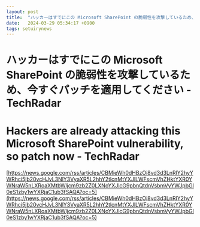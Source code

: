 ```yaml
---
layout: post
title:  "ハッカーはすでにこの Microsoft SharePoint の脆弱性を攻撃しているため、今すぐパッチを適用してください - TechRadar"
date:   2024-03-29 05:34:17 +0900
tags: setuirynews 
---
```


# ハッカーはすでにこの Microsoft SharePoint の脆弱性を攻撃しているため、今すぐパッチを適用してください - TechRadar



# Hackers are already attacking this Microsoft SharePoint vulnerability, so patch now - TechRadar

[https://news.google.com/rss/articles/CBMieWh0dHBzOi8vd3d3LnRlY2hyYWRhci5jb20vcHJvL3NlY3VyaXR5L2hhY2tlcnMtYXJlLWFscmVhZHktYXR0YWNraW5nLXRoaXMtbWljcm9zb2Z0LXNoYXJlcG9pbnQtdnVsbmVyYWJpbGl0eS1zby1wYXRjaC1ub3fSAQA?oc=5](https://news.google.com/rss/articles/CBMieWh0dHBzOi8vd3d3LnRlY2hyYWRhci5jb20vcHJvL3NlY3VyaXR5L2hhY2tlcnMtYXJlLWFscmVhZHktYXR0YWNraW5nLXRoaXMtbWljcm9zb2Z0LXNoYXJlcG9pbnQtdnVsbmVyYWJpbGl0eS1zby1wYXRjaC1ub3fSAQA?oc=5)

